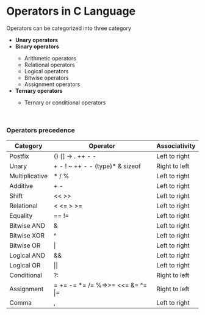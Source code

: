 # Operators in C Language  

Operators can be categorized into three category
<ul>
<li><b>Unary operators</b></li>
<li><b>Binary operators</b></li>
<ul>
<li>Arithmetic operators</li>
<li>Relational operators</li>
<li>Logical operators</li>
<li>Bitwise operators</li>
<li>Assignment operators</li>
</ul>
<li><b>Ternary operators</b></li>
<ul>
<li>Ternary or conditional operators</li>
</ul>
</ul>
<br>  

### Operators precedence


| Category          | Operator                               | Associativity  |
|-------------------|----------------------------------------|----------------|
| Postfix           | () [] -> . ++ - -                      | Left to right  |
| Unary             | + - ! ~ ++ - - (type)* & sizeof        | Right to left  |
| Multiplicative    | * / %                                  | Left to right  |
| Additive          | + -                                    | Left to right  |
| Shift             | << >>                                  | Left to right  |
| Relational        | < <= > >=                              | Left to right  |
| Equality          | == !=                                  | Left to right  |
| Bitwise AND       | &                                      | Left to right  |
| Bitwise XOR       | ^                                      | Left to right  |
| Bitwise OR        | \|                                     | Left to right  |
| Logical AND       | &&                                     | Left to right  |
| Logical OR        | \|\|                                   | Left to right  |
| Conditional       | ?:                                     | Right to left  |
| Assignment        | = += -= *= /= %=>>= <<= &= ^= \|=      | Right to left  |
| Comma             | ,                                      | Left to right  |